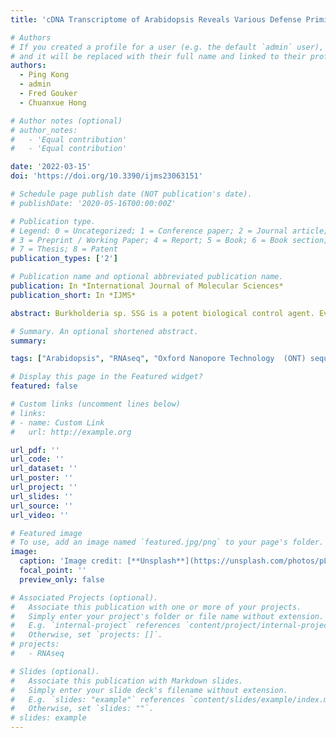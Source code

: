```yaml
---
title: 'cDNA Transcriptome of Arabidopsis Reveals Various Defense Priming Induced by a Broad-Spectrum Biocontrol Agent Burkholderia sp. SSG'

# Authors
# If you created a profile for a user (e.g. the default `admin` user), write the username (folder name) here
# and it will be replaced with their full name and linked to their profile.
authors:
  - Ping Kong
  - admin
  - Fred Gouker
  - Chuanxue Hong

# Author notes (optional)
# author_notes:
#   - 'Equal contribution'
#   - 'Equal contribution'

date: '2022-03-15'
doi: 'https://doi.org/10.3390/ijms23063151'

# Schedule page publish date (NOT publication's date).
# publishDate: '2020-05-16T00:00:00Z'

# Publication type.
# Legend: 0 = Uncategorized; 1 = Conference paper; 2 = Journal article;
# 3 = Preprint / Working Paper; 4 = Report; 5 = Book; 6 = Book section;
# 7 = Thesis; 8 = Patent
publication_types: ['2']

# Publication name and optional abbreviated publication name.
publication: In *International Journal of Molecular Sciences*
publication_short: In *IJMS*

abstract: Burkholderia sp. SSG is a potent biological control agent. Even though its survival on the leaf surface declined rapidly, SSG provided extended, moderate plant protection from a broad spectrum of pathogens. This study used Arabidopsis Col-0 and its mutants, eds16-1, npr1-1, and pad4-1 as model plants and compared treated plants with non-treated controls to elucidate whether SSG triggers plant defense priming. Only eds16-1 leaves with SSG became purplish, suggesting the involvement of salicylic acid (SA) in SSG-induced priming. cDNA sequencing of Col-0 plants and differential gene expression analysis identified 120 and 119 differentially expressed genes (DEGs) at 6- and 24-h post-treatment (hpt) with SSG, respectively. Most of these DEGs encoded responses to biotic and abiotic stimuli or stresses; four DEGs had more than two isoforms. A total of 23 DEGs were shared at 6 and 24 hpt, showing four regulation patterns. Functional categorization of these shared DEGs, and 44 very significantly upregulated DEGs revealed that SSG triggered various defense priming mechanisms, including responses to phosphate or iron deficiency, modulation of defense-linked SA, jasmonic acid, ethylene, and abscisic acid pathways, defense-related gene regulation, and chromatin modification. These data support that SSG is an induced systemic resistance (ISR) trigger conferring plant protection upon pathogen encounter.

# Summary. An optional shortened abstract.
summary: 

tags: ["Arabidopsis", "RNAseq", "Oxford Nanopore Technology  (ONT) sequencing", "Defense priming", "Induced systemic resistance (ISR)", "Leaf endophyte"]

# Display this page in the Featured widget?
featured: false

# Custom links (uncomment lines below)
# links:
# - name: Custom Link
#   url: http://example.org

url_pdf: ''
url_code: ''
url_dataset: ''
url_poster: ''
url_project: ''
url_slides: ''
url_source: ''
url_video: ''

# Featured image
# To use, add an image named `featured.jpg/png` to your page's folder.
image:
  caption: 'Image credit: [**Unsplash**](https://unsplash.com/photos/pLCdAaMFLTE)'
  focal_point: ''
  preview_only: false

# Associated Projects (optional).
#   Associate this publication with one or more of your projects.
#   Simply enter your project's folder or file name without extension.
#   E.g. `internal-project` references `content/project/internal-project/index.md`.
#   Otherwise, set `projects: []`.
# projects:
#   - RNAseq

# Slides (optional).
#   Associate this publication with Markdown slides.
#   Simply enter your slide deck's filename without extension.
#   E.g. `slides: "example"` references `content/slides/example/index.md`.
#   Otherwise, set `slides: ""`.
# slides: example
---
```


<!-- {{% callout note %}}
Click the _Cite_ button above to demo the feature to enable visitors to import publication metadata into their reference management software.
{{% /callout %}}

{{% callout note %}}
Create your slides in Markdown - click the _Slides_ button to check out the example.
{{% /callout %}}

Supplementary notes can be added here, including [code, math, and images](https://wowchemy.com/docs/writing-markdown-latex/). -->
